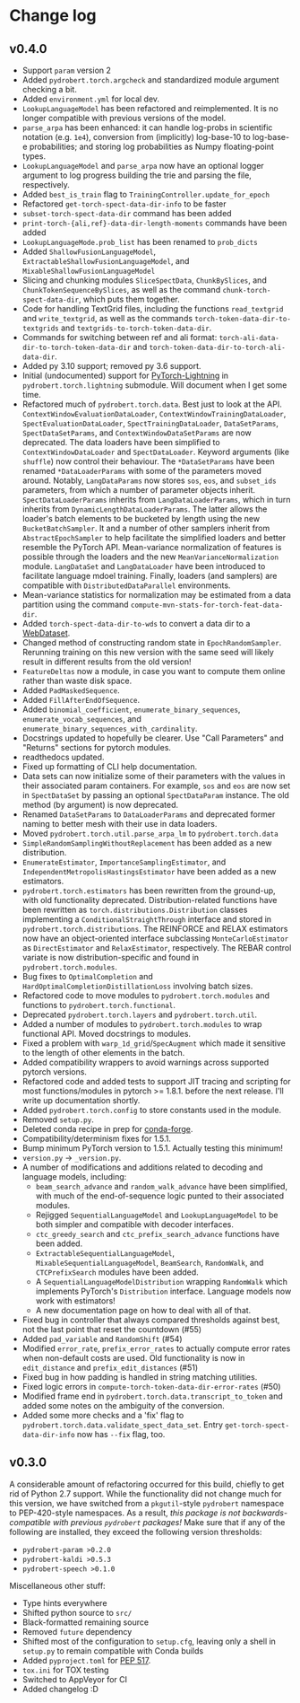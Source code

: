 # Change log

## v0.4.0

- Support `param` version 2
- Added `pydrobert.torch.argcheck` and standardized module argument checking a
  bit.
- Added `environment.yml` for local dev.
- `LookupLanguageModel` has been refactored and reimplemented. It is no longer
  compatible with previous versions of the model.
- `parse_arpa` has been enhanced: it can handle log-probs in scientific
  notation (e.g. `1e4`), conversion from (implicitly) log-base-10 to log-base-e
  probabilities; and storing log probabilities as Numpy floating-point types.
- `LookupLanguageModel` and `parse_arpa` now have an optional logger argument
  to log progress building the trie and parsing the file, respectively.
- Added `best_is_train` flag to `TrainingController.update_for_epoch`
- Refactored `get-torch-spect-data-dir-info` to be faster
- `subset-torch-spect-data-dir` command has been added
- `print-torch-{ali,ref}-data-dir-length-moments` commands have been added
- `LookupLanguageMode.prob_list` has been renamed to `prob_dicts`
- Added `ShallowFusionLanguageModel`, `ExtractableShallowFusionLanguageModel`,
  and `MixableShallowFusionLanguageModel`
- Slicing and chunking modules `SliceSpectData`, `ChunkBySlices`, and
  `ChunkTokenSequenceBySlices`, as well as the command
  `chunk-torch-spect-data-dir`, which puts them together.
- Code for handling TextGrid files, including the functions `read_textgrid` and
  `write_textgrid`, as well as the commands `torch-token-data-dir-to-textgrids`
  and `textgrids-to-torch-token-data-dir`.
- Commands for switching between ref and ali format:
  `torch-ali-data-dir-to-torch-token-data-dir` and
  `torch-token-data-dir-to-torch-ali-data-dir`.
- Added py 3.10 support; removed py 3.6 support.
- Initial (undocumented) support for
  [PyTorch-Lightning](https://www.pytorchlightning.ai/) in
  `pydrobert.torch.lightning` submodule. Will document when I get some time.
- Refactored much of `pydrobert.torch.data`. Best just to look at the API.
  `ContextWindowEvaluationDataLoader`, `ContextWindowTrainingDataLoader`,
  `SpectEvaluationDataLoader`, `SpectTrainingDataLoader`, `DataSetParams`,
  `SpectDataSetParams`, and `ContextWindowDataSetParams` are now deprecated.
  The data loaders have been simplified to `ContextWindowDataLoader` and
  `SpectDataLoader`. Keyword arguments (like `shuffle`) now control their
  behaviour. The `*DataSetParams` have been renamed `*DataLoaderParams` with
  some of the parameters moved around. Notably, `LangDataParams` now stores
  `sos`, `eos`, and `subset_ids` parameters, from which a number of parameter
  objects inherit. `SpectDataLoaderParams` inherits from
  `LangDataLoaderParams`, which in turn inherits from
  `DynamicLengthDataLoaderParams`. The latter allows the loader's batch
  elements to be bucketed by length using the new `BucketBatchSampler`. It and
  a number of other samplers inherit from `AbstractEpochSampler` to help
  facilitate the simplified loaders and better resemble the PyTorch API.
  Mean-variance normalization of features is possible through the loaders and
  the new `MeanVarianceNormalization` module. `LangDataSet` and
  `LangDataLoader` have been introduced to facilitate language mdoel training.
  Finally, loaders (and samplers) are compatible with `DistributedDataParallel`
  environments.
- Mean-variance statistics for normalization may be estimated from a data
  partition using the command `compute-mvn-stats-for-torch-feat-data-dir`.
- Added `torch-spect-data-dir-to-wds` to convert a data dir to a
  [WebDataset](https://github.com/webdataset/webdataset).
- Changed method of constructing random state in `EpochRandomSampler`.
  Rerunning training on this new version with the same seed will likely result
  in different results from the old version!
- `FeatureDeltas` now a module, in case you want to compute them online rather
  than waste disk space.
- Added `PadMaskedSequence`.
- Added  `FillAfterEndOfSequence`.
- Added `binomial_coefficient`, `enumerate_binary_sequences`,
  `enumerate_vocab_sequences`, and
  `enumerate_binary_sequences_with_cardinality`.
- Docstrings updated to hopefully be clearer. Use "Call Parameters" and
  "Returns" sections for pytorch modules.
- readthedocs updated.
- Fixed up formatting of CLI help documentation.
- Data sets can now initialize some of their parameters with the values in
  their associated param containers. For example, `sos` and `eos` are now
  set in `SpectDataSet` by passing an optional `SpectDataParam` instance. The
  old method (by argument) is now deprecated.
- Renamed `DataSetParams` to `DataLoaderParams` and deprecated former naming
  to better mesh with their use in data loaders.
- Moved `pydrobert.torch.util.parse_arpa_lm` to `pydrobert.torch.data`
- `SimpleRandomSamplingWithoutReplacement` has been added as a new
  distribution.
- `EnumerateEstimator`, `ImportanceSamplingEstimator`, and
  `IndependentMetropolisHastingsEstimator` have been added as a new estimators.
- `pydrobert.torch.estimators` has been rewritten from the ground-up, with old
  functionality deprecated. Distribution-related functions have been rewritten
  as `torch.distributions.Distribution` classes implementing a
  `ConditionalStraightThrough` interface and stored in
  `pydrobert.torch.distributions`. The REINFORCE and RELAX estimators now have
  an object-oriented interface subclassing `MonteCarloEstimator` as
  `DirectEstimator` and `RelaxEstimator`, respectively.  The REBAR control
  variate is now distribution-specific and found in `pydrobert.torch.modules`.
- Bug fixes to `OptimalCompletion` and `HardOptimalCompletionDistillationLoss`
  involving batch sizes.
- Refactored code to move modules to `pydrobert.torch.modules` and functions
  to `pydrobert.torch.functional`.
- Deprecated `pydrobert.torch.layers` and `pydrobert.torch.util`.
- Added a number of modules to `pydrobert.torch.modules` to wrap functional
  API. Moved docstrings to modules.
- Fixed a problem with `warp_1d_grid`/`SpecAugment` which made it sensitive
  to the length of other elements in the batch.
- Added compatibility wrappers to avoid warnings across supported pytorch
  versions.
- Refactored code and added tests to support JIT tracing and scripting for most
  functions/modules in pytorch >= 1.8.1.
  before the next release. I'll write up documentation shortly.
- Added `pydrobert.torch.config` to store constants used in the module.
- Removed `setup.py`.
- Deleted conda recipe in prep for [conda-forge](https://conda-forge.org/).
- Compatibility/determinism fixes for 1.5.1.
- Bump minimum PyTorch version to 1.5.1. Actually testing this minimum!
- `version.py` -> `_version.py`.
- A number of modifications and additions related to decoding and language
  models, including:
  - `beam_search_advance` and `random_walk_advance` have been simplified, with
    much of the end-of-sequence logic punted to their associated modules.
  - Rejigged `SequentialLanguageModel` and `LookupLanguageModel` to be both
    simpler and compatible with decoder interfaces.
  - `ctc_greedy_search` and `ctc_prefix_search_advance` functions have been
    added.
  - `ExtractableSequentialLanguageModel`, `MixableSequentialLanguageModel`,
    `BeamSearch`, `RandomWalk`, and `CTCPrefixSearch` modules have been added.
  - A `SequentialLanguageModelDistribution` wrapping `RandomWalk` which
    implements PyTorch's `Distribution` interface. Language models now work
    with estimators!
  - A new documentation page on how to deal with all of that.
- Fixed bug in controller that always compared thresholds against best, not the
  last point that reset the countdown (#55)
- Added `pad_variable` and `RandomShift` (#54)
- Modified `error_rate`, `prefix_error_rates` to actually compute error rates
  when non-default costs are used. Old functionality is now in `edit_distance`
  and `prefix_edit_distances` (#51)
- Fixed bug in how padding is handled in string matching utilities.
- Fixed logic errors in `compute-torch-token-data-dir-error-rates` (#50)
- Modified frame end in `pydrobert.torch.data.transcript_to_token` and added
  some notes on the ambiguity of the conversion.
- Added some more checks and a 'fix' flag to
  `pydrobert.torch.data.validate_spect_data_set`. Entry
  `get-torch-spect-data-dir-info` now has `--fix` flag, too.

## v0.3.0

A considerable amount of refactoring occurred for this build, chiefly to get
rid of Python 2.7 support. While the functionality did not change much for this
version, we have switched from a `pkgutil`-style `pydrobert` namespace to
PEP-420-style namespaces. As a result, *this package is not
backwards-compatible with previous `pydrobert` packages!* Make sure that if any
of the following are installed, they exceed the following version thresholds:

- `pydrobert-param >0.2.0`
- `pydrobert-kaldi >0.5.3`
- `pydrobert-speech >0.1.0`

Miscellaneous other stuff:

- Type hints everywhere
- Shifted python source to `src/`
- Black-formatted remaining source
- Removed `future` dependency
- Shifted most of the configuration to `setup.cfg`, leaving only a shell
  in `setup.py` to remain compatible with Conda builds
- Added `pyproject.toml` for [PEP
  517](https://www.python.org/dev/peps/pep-0517/).
- `tox.ini` for TOX testing
- Switched to AppVeyor for CI
- Added changelog :D
